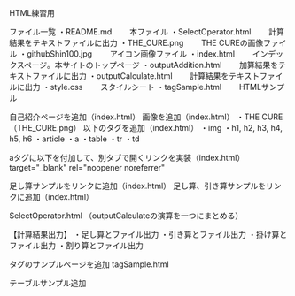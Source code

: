 HTML練習用

ファイル一覧
・README.md
　　本ファイル
・SelectOperator.html
　　計算結果をテキストファイルに出力
・THE_CURE.png
　　THE CUREの画像ファイル
・githubShin100.jpg
　　アイコン画像ファイル
・index.html
　　インデックスページ。本サイトのトップページ
・outputAddition.html
　　加算結果をテキストファイルに出力
・outputCalculate.html
　　計算結果をテキストファイルに出力
・style.css
　　スタイルシート
・tagSample.html
　　HTMLサンプル

自己紹介ページを追加（index.html）
画像を追加（index.html）
・THE CURE（THE_CURE.png）
以下のタグを追加（index.html）
・img
・h1, h2, h3, h4, h5, h6
・article
・a
・table
・tr
・td

aタグに以下を付加して、別タブで開くリンクを実装（index.html）
  target="_blank" rel="noopener noreferrer"

足し算サンプルをリンクに追加（index.html）
足し算、引き算サンプルをリンクに追加（index.html）

SelectOperator.html
（outputCalculateの演算を一つにまとめる）

【計算結果出力】
・足し算とファイル出力
・引き算とファイル出力
・掛け算とファイル出力
・割り算とファイル出力

タグのサンプルページを追加
tagSample.html

テーブルサンプル追加

